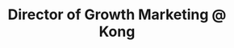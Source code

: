 ---
draft: false
name: "Taylor Page"
title: "Director of Growth Marketing @ Kong"
quote: "Really excited to be a part of this community!"
avatar: {
    src: "https://ca.slack-edge.com/T02EGRUMRM1-U05BKS767HT-587801e8a48a-512",
    alt: "Taylor"
}
publishDate: "2022-11-09 15:39"
---